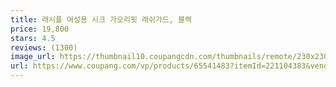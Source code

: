 ```yaml
---
title: 래시플 여성용 시크 가오리핏 래쉬가드, 블랙
price: 19,800
stars: 4.5
reviews: (1300)
image_url: https://thumbnail10.coupangcdn.com/thumbnails/remote/230x230ex/image/product/image/vendoritem/2019/04/15/3535211288/759a5c54-55a9-4400-8703-e6d6939ca38e.jpg
url: https://www.coupang.com/vp/products/65541483?itemId=221104383&vendorItemId=3535211288
---
```


